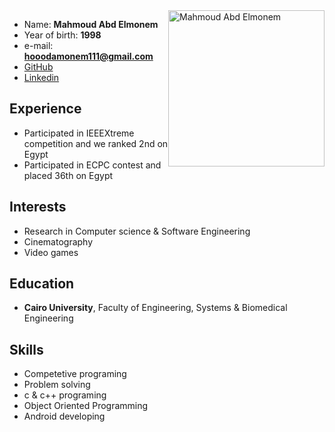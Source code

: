 <img src="member2.jpg" style = "float : right;" alt="Mahmoud Abd Elmonem" width="250"/>

* Name: **Mahmoud Abd Elmonem**
* Year of birth: **1998**
* e-mail: **hooodamonem111@gmail.com**
* [GitHub](https://github.com/monem558)
* [Linkedin](https://www.linkedin.com/in/mahmoud-monem-967b07108/)

## Experience
* Participated in IEEEXtreme competition and we ranked 2nd on Egypt
* Participated in ECPC contest and placed 36th on Egypt

## Interests
* Research in Computer science & Software Engineering
* Cinematography
* Video games

## Education
* **Cairo University**, Faculty of Engineering, Systems & Biomedical Engineering

## Skills
* Competetive programing
* Problem solving
* c & c++ programing
* Object Oriented Programming
* Android developing